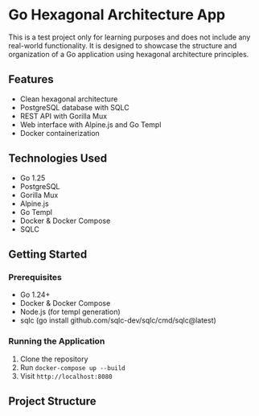 # Go Hexagonal Architecture App

This is a test project only for learning purposes and does not include any real-world functionality. It is designed to showcase the structure and organization of a Go application using hexagonal architecture principles.

## Features

- Clean hexagonal architecture
- PostgreSQL database with SQLC
- REST API with Gorilla Mux
- Web interface with Alpine.js and Go Templ
- Docker containerization

## Technologies Used

- Go 1.25
- PostgreSQL
- Gorilla Mux
- Alpine.js
- Go Templ
- Docker & Docker Compose
- SQLC

## Getting Started

### Prerequisites

- Go 1.24+
- Docker & Docker Compose
- Node.js (for templ generation)
- sqlc (go install github.com/sqlc-dev/sqlc/cmd/sqlc@latest)

### Running the Application

1. Clone the repository
2. Run `docker-compose up --build`
3. Visit `http://localhost:8080`

## Project Structure
